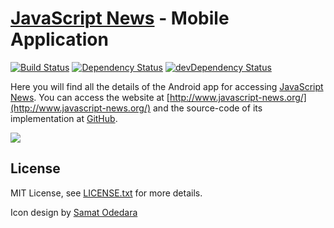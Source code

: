 # [JavaScript News](http://www.javascript-news.org/) - Mobile Application
[![Build Status](https://travis-ci.org/markoch/dev-news-app.svg?branch=master)](https://travis-ci.org/markoch/dev-news-app)
[![Dependency Status](https://img.shields.io/david/markoch/dev-news-app.svg?style=flat)](https://david-dm.org/markoch/dev-news-app)
[![devDependency Status](https://img.shields.io/david/dev/markoch/dev-news-app.svg?style=flat)](https://david-dm.org/markoch/dev-news-app#info=devDependencies)

Here you will find all the details of the Android app for accessing [JavaScript News](http://www.javascript-news.org/). You
can access the website at [http://www.javascript-news.org/](http://www.javascript-news.org/) and the
source-code of its implementation at [GitHub](https://github.com/markoch/dev-news-os).

<img src="https://raw.githubusercontent.com/markoch/dev-news-app/master/screenshots/articles_small.png"/>


## License
MIT License, see [LICENSE.txt](LICENSE.txt) for more details.

Icon design by <a href="https://www.iconfinder.com/samatodedara">Samat Odedara</a>
